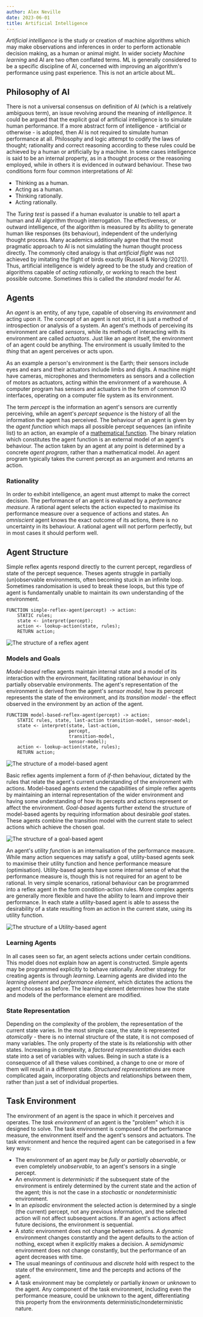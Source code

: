 ```yaml
---
author: Alex Neville
date: 2023-06-01
title: Artificial Intelligence
---
```


_Artificial intelligence_ is the study or creation of machine algorithms
which may make observations and inferences in order to perform
actionable decision making, as a human or animal might. In wider society
_Machine learning_ and AI are two often conflated terms. ML is generally
considered to be a specific discipline of AI, concerned with improving
an algorithm\'s performance using past experience. This is not an
article about ML.

## Philosophy of AI

There is not a universal consensus on definition of AI (which is a
relatively ambiguous term), an issue revolving around the meaning of
_intelligence_. It could be argued that the explicit goal of artificial
intelligence is to simulate human performance. If a more abstract form
of intelligence - artificial or otherwise - is adopted, then AI is not
required to simulate human performance at all. Philosophy and logic
attempt to codify the laws of thought; rationality and correct reasoning
according to these rules could be achieved by a human or artificially by
a machine. In some cases intelligence is said to be an internal
property, as in a thought process or the reasoning employed, while in
others it is evidenced in outward behaviour. These two conditions form
four common interpretations of AI:

- Thinking as a human.
- Acting as a human.
- Thinking rationally.
- Acting rationally.

The _Turing test_ is passed if a human evaluator is unable to tell apart
a human and AI algorithm through interrogation. The effectiveness, or
outward intelligence, of the algorithm is measured by its ability to
generate human like responses (its behaviour), independent of the
underlying thought process. Many academics additionally agree that the
most pragmatic approach to AI is not simulating the human thought
process directly. The commonly cited analogy is that _artificial flight_
was not achieved by imitating the flight of birds exactly (Russell &
Norvig (2021)). Thus, artificial intelligence is widely agreed to be the
study and creation of algorithms capable of _acting rationally_, or
working to reach the best possible outcome. Sometimes this is called the
_standard model_ for AI.

## Agents

An _agent_ is an entity, of any type, capable of observing its
_environment_ and acting upon it. The concept of an agent is not strict,
it is just a method of introspection or analysis of a system. An
agent\'s methods of perceiving its environment are called _sensors_,
while its methods of interacting with its environment are called
_actuators_. Just like an agent itself, the environment of an agent
could be anything. The environment is usually limited to the _thing_
that an agent perceives or acts upon.

As an example a person\'s environment is the Earth; their sensors
include eyes and ears and their actuators include limbs and digits. A
machine might have cameras, microphones and thermometers as sensors and
a collection of motors as actuators, acting within the environment of a
warehouse. A computer program has sensors and actuators in the form of
common IO interfaces, operating on a computer file system as its
environment.

The term _percept_ is the information an agent\'s sensors are currently
perceiving, while an agent\'s _percept sequence_ is the history of all
the information the agent has perceived. The behaviour of an agent is
given by the _agent function_ which maps all possible percept sequences
(an infinite list) to an action, an example of a
[mathematical function](../maths/set_theory.org::*Functions). The binary
relation which constitutes the agent function is an external model of an
agent\'s behaviour. The action taken by an agent at any point is
determined by a concrete _agent program_, rather than a mathematical
model. An agent program typically takes the current percept as an
argument and returns an action.

### Rationality

In order to exhibit intelligence, an agent must attempt to make the
correct decision. The performance of an agent is evaluated by a
_performance measure_. A rational agent selects the action expected to
maximise its performance measure over a sequence of actions and states.
An _omniscient_ agent knows the exact outcome of its actions, there is
no uncertainty in its behaviour. A rational agent will not perform
perfectly, but in most cases it should perform well.

## Agent Structure

Simple reflex agents respond directly to the current percept, regardless
of state of the percept sequence. Theses agents struggle in partially
(un)observable environments, often becoming stuck in an infinite loop.
Sometimes randomisation is used to break these loops, but this type of
agent is fundamentally unable to maintain its own understanding of the
environment.

``` {.language-plaintext}
FUNCTION simple-reflex-agent(percept) -> action:
    STATIC rules;
    state <- interpret(percept);
    action <- lookup-action(state, rules);
    RETURN action;
```

![The structure of a reflex
agent](../res/simple-reflex-agent.svg "simple-reflex-agent")

### Models and Goals

_Model-based_ reflex agents maintain internal state and a model of its
interaction with the environment, facilitating rational behaviour in
only partially observable environments. The agent\'s representation of
the environment is derived from the agent\'s _sensor model_, how its
percept represents the state of the environment, and its _transition
model_ - the effect observed in the environment by an action of the
agent.

``` {.language-plaintext}
FUNCTION model-based-reflex-agent(percept) -> action:
    STATIC rules, state, last-action transition-model, sensor-model;
    state <- interpret(state, last-action,
                       percept,
                       transition-model,
                       sensor-model);
    action <- lookup-action(state, rules);
    RETURN action;
```

![The structure of a model-based
agent](../res/model-based-reflex-agent.svg "model-based-agent")

Basic reflex agents implement a form of _if-then_ behaviour, dictated by
the rules that relate the agent\'s current understanding of the
environment with actions. Model-based agents extend the capabilities of
simple reflex agents by maintaining an internal representation of the
wider environment and having some understanding of how its percepts and
actions represent or affect the environment. _Goal-based_ agents further
extend the structure of model-based agents by requiring information
about desirable _goal_ states. These agents combine the transition model
with the current state to select actions which achieve the chosen goal.

![The structure of a goal-based
agent](../res/goal-based-model-based-agent.svg "model-based-agent")

An agent\'s _utility function_ is an internalisation of the performance
measure. While many action sequences may satisfy a goal, utility-based
agents seek to maximise their utility function and hence performance
measure (optimisation). Utility-based agents have some internal sense of
what the performance measure is, though this is not required for an
agent to be rational. In very simple scenarios, rational behaviour can
be programmed into a reflex agent in the form condition-action rules.
More complex agents are generally more flexible and have the ability to
learn and improve their performance. In each state a utility-based agent
is able to assess the desirability of a state resulting from an action
in the current state, using its utility function.

![The structure of a Utility-based
agent](../res/utility-based-model-based-agent.svg "model-based-agent")

### Learning Agents

In all cases seen so far, an agent selects actions under certain
conditions. This model does not explain how an agent is constructed.
Simple agents may be programmed explicitly to behave rationally. Another
strategy for creating agents is through _learning_. Learning agents are
divided into the _learning element_ and _performance element_, which
dictates the actions the agent chooses as before. The learning element
determines how the state and models of the performance element are
modified.

### State Representation

Depending on the complexity of the problem, the representation of the
current state varies. In the most simple case, the state is represented
_atomically_ - there is no internal structure of the state, it is not
composed of many variables. The only property of the state is its
relationship with other states. Increasing in complexity, a _factored
representation_ divides each state into a set of variables with values.
Being in such a state is a consequence of all these values combined, a
change to one or more of them will result in a different state.
_Structured representations_ are more complicated again, incorporating
objects and relationships between them, rather than just a set of
individual properties.

## Task Environment

The environment of an agent is the space in which it perceives and
operates. The _task environment_ of an agent is the \"problem\" which it
is designed to solve. The task environment is composed of the
performance measure, the environment itself and the agent\'s sensors and
actuators. The task environment and hence the required agent can be
categorised in a few key ways:

- The environment of an agent may be _fully_ or _partially observable_,
  or even completely _unobservable_, to an agent\'s sensors in a single
  percept.
- An environment is _deterministic_ if the subsequent state of the
  environment is entirely determined by the current state and the action
  of the agent; this is not the case in a _stochastic_ or
  _nondeterministic_ environment.
- In an _episodic_ environment the selected action is determined by a
  single (the current) percept, not any previous information, and the
  selected action will not affect subsequent actions. If an agent\'s
  actions affect future decisions, the environment is sequential.
- A _static_ environment does not change between actions. A _dynamic_
  environment changes constantly and the agent defaults to the action of
  nothing, except when it explicitly makes a decision. A _semidynamic_
  environment does not change constantly, but the performance of an
  agent decreases with time.
- The usual meanings of _continuous_ and _discrete_ hold with respect to
  the state of the environment, time and the percepts and actions of the
  agent.
- A task environment may be completely or partially _known_ or _unknown_
  to the agent. Any component of the task environment, including even
  the performance measure, could be unknown to the agent,
  differentiating this property from the environments
  deterministic/nondeterministic nature.
